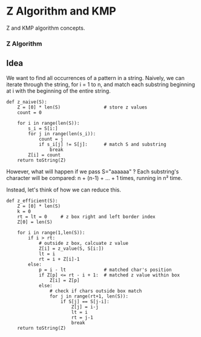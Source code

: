 # Z Algorithm and KMP

Z and KMP algorithm concepts.

### Z Algorithm

## Idea

We want to find all occurrences of a pattern in a string. Naively, we can iterate through the string, for i = 1 to n, and match each substring beginning at i with the beginning of the entire string. 

```
def z_naive(S):
	Z = [0] * len(S)				# store z values
	count = 0

	for i in range(len(S)):			
		s_i = S[i:]
		for j in range(len(s_i)):	
			count = j
			if s_i[j] != S[j]:		# match S and substring
				break
		Z[i] = count
	return toString(Z)

```

However, what will happen if we pass S="aaaaaa" ? 
Each substring's character will be compared: n + (n-1) + ... + 1 times, running in n² time.

Instead, let's think of how we can reduce this.

```
def z_efficient(S):
	Z = [0] * len(S)
	k = 0 			
	rt = lt = 0 	# z box right and left border index
	Z[0] = len(S)

	for i in range(1,len(S)):
		if i > rt:
			# outside z box, calcuate z value
			Z[i] = z_value(S, S[i:])
			lt = i
			rt = i + Z[i]-1
		else:
			p = i - lt 				# matched char's position	
			if Z[p] <= rt - i + 1:	# matched z value within box
				Z[i] = Z[p]
			else:
				# check if chars outside box match
				for j in range(rt+1, len(S)):
					if S[j] == S[j-i]:
						Z[j] = i-j
						lt = i
						rt = j-1
						break
	return toString(Z)
```




